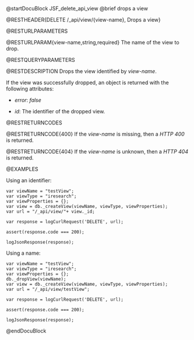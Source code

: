 
@startDocuBlock JSF_delete_api_view
@brief drops a view

@RESTHEADER{DELETE /_api/view/{view-name}, Drops a view}

@RESTURLPARAMETERS

@RESTURLPARAM{view-name,string,required}
The name of the view to drop.

@RESTQUERYPARAMETERS

@RESTDESCRIPTION
Drops the view identified by *view-name*.

If the view was successfully dropped, an object is returned with
the following attributes:

- *error*: *false*

- *id*: The identifier of the dropped view.

@RESTRETURNCODES

@RESTRETURNCODE{400}
If the *view-name* is missing, then a *HTTP 400* is
returned.

@RESTRETURNCODE{404}
If the *view-name* is unknown, then a *HTTP 404* is returned.

@EXAMPLES

Using an identifier:

    var viewName = "testView";
    var viewType = "iresearch";
    var viewProperties = {};
    var view = db._createView(viewName, viewType, viewProperties);
    var url = "/_api/view/"+ view._id;

    var response = logCurlRequest('DELETE', url);

    assert(response.code === 200);

    logJsonResponse(response);

Using a name:

    var viewName = "testView";
    var viewType = "iresearch";
    var viewProperties = {};
    db._dropView(viewName);
    var view = db._createView(viewName, viewType, viewProperties);
    var url = "/_api/view/testView";

    var response = logCurlRequest('DELETE', url);

    assert(response.code === 200);

    logJsonResponse(response);

@endDocuBlock

